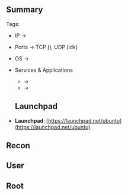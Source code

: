 ## Summary

Tags: 

- IP -> 
- Ports -> TCP (), UDP (idk)
- OS ->  
- Services & Applications
    -  -> 
    -  -> 

	## Launchpad

-   **Launchpad**: [https://launchpad.net/ubuntu](https://launchpad.net/ubuntu)

## Recon


## User


## Root